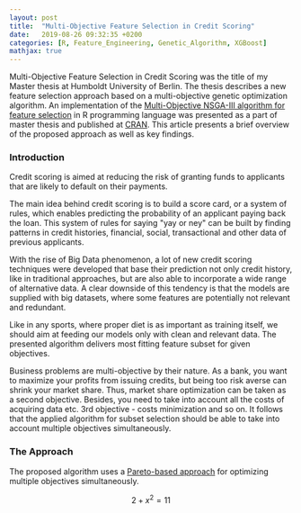 ```yaml
---
layout: post
title:  "Multi-Objective Feature Selection in Credit Scoring"
date:   2019-08-26 09:32:35 +0200
categories: [R, Feature_Engineering, Genetic_Algorithm, XGBoost]
mathjax: true
---
```


Multi-Objective Feature Selection in Credit Scoring was the title of my Master thesis at Humboldt University of Berlin. The thesis describes a new feature selection approach based on a multi-objective genetic optimization algorithm. An implementation of the [Multi-Objective NSGA-III algorithm for feature selection](https://cran.r-project.org/web/packages/nsga3/index.html) in R programming language was presented as a part of master thesis and published at [CRAN](https://cran.r-project.org/). This article presents a brief overview of the proposed approach as well as key findings.

### Introduction
Credit scoring is aimed at reducing the risk of granting funds to applicants that are likely to default on their payments.

The main idea behind credit scoring is to build a score card, or a system of rules, which enables predicting the probability of an applicant paying back the loan. This system of rules for saying "yay or ney" can be built by finding patterns in credit histories, financial, social, transactional and other data of previous applicants.

With the rise of Big Data phenomenon, a lot of new credit scoring techniques were developed that base their prediction not only credit history, like in traditional approaches, but are also able to incorporate a wide range of alternative data. A clear downside of this tendency is that the models are supplied with big datasets, where some features are potentially not relevant and redundant.

Like in any sports, where proper diet is as important as training itself, we should aim at feeding our models only with clean and relevant data. The presented algorithm delivers most fitting feature subset for given objectives.

Business problems are multi-objective by their nature. As a bank, you want to maximize your profits from issuing credits, but being too risk averse can shrink your market share. Thus, market share optimization can be taken as a second objective. Besides, you need to take into account all the costs of acquiring data etc. 3rd objective - costs minimization and so on. It follows that the applied algorithm for subset selection should be able to take into account multiple objectives simultaneously. 

### The Approach

The proposed algorithm uses a [Pareto-based approach](https://en.wikipedia.org/wiki/Pareto_efficiency) for optimizing multiple objectives simultaneously.

$$ 2 + x^2 = 11 $$

